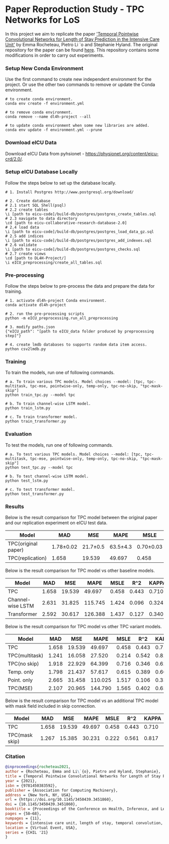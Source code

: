 # Paper Reproduction Study - TPC Networks for LoS

In this project we aim to replicate the paper ['Temporal Pointwise Convolutional Networks for Length of Stay Prediction in the Intensive Care Unit'](https://arxiv.org/pdf/2007.09483v4.pdf) by Emma Rocheteau, Pietro Li `o and
Stephanie Hyland. The original repository for the paper can be found [here](https://github.com/EmmaRocheteau/TPC-LoS-prediction). This repository contains some modifications in order to carry out experiments.

### Setup New Conda Environment

Use the first command to create new independent environment for the project. Or use the other two commands to remove or update the Conda environment.

```shell
# to create conda environment.
conda env create -f environment.yml

# to remove conda environment.
conda remove --name dl4h-project --all

# to update conda environment when some new libraries are added.
conda env update -f environment.yml --prune
```

### Download eICU Data

Download eICU Data from pyhsionet - https://physionet.org/content/eicu-crd/2.0/. 

### Setup eICU Database Locally

Follow the steps below to set up the database locally.

```shell
# 1. Install Postgres http://www.postgresql.org/download/

# 2. Create database
# 2.1 start SQL Shell(psql)
# 2.2 create tables
\i [path to eicu-code]/build-db/postgres/postgres_create_tables.sql
# 2.3 navigate to data directory
\cd [path to eicu-collaborative-research-database-2.0]
# 2.4 load data
\i [path to eicu-code]/build-db/postgres/postgres_load_data_gz.sql
# 2.5 add indices
\i [path to eicu-code]/build-db/postgres/postgres_add_indexes.sql
# 2.6 validate
\i [path to eicu-code]/build-db/postgres/postgres_checks.sql
# 2.7 create views
\cd [path to DL4H-Project/]
\i eICU_preprocessing/create_all_tables.sql
```

### Pre-processing

Follow the steps below to pre-process the data and prepare the data for training.

```shell
# 1. activate dl4h-project Conda environment.
conda activate dl4h-project

# 2. run the pre-processing scripts
python -m eICU_preprocessing.run_all_preprocessing

# 3. modify paths.json 
{"eICU_path": "[path to eICU_data folder produced by preprocessing step]"}

# 4. create lmdb databases to supports random data item access.
python csv2lmdb.py
```

### Training

To train the models, run one of following commands.

```shell
# a. To train various TPC models. Model choices --model: [tpc, tpc-multitask, tpc-mse, pointwise-only, temp-only, tpc-no-skip, "tpc-mask-skip"]
python train_tpc.py --model tpc

# b. To train channel-wise LSTM model.
python train_lstm.py

# c. To train transformer model.
python train_transformer.py
```

### Evaluation

To test the models, run one of following commands.

```shell
# a. To test various TPC models. Model choices --model: [tpc, tpc-multitask, tpc-mse, pointwise-only, temp-only, tpc-no-skip, "tpc-mask-skip"]
python test_tpc.py --model tpc

# b. To test channel-wise LSTM model.
python test_lstm.py

# c. To test transformer model.
python test_transformer.py
```

### Results

Below is the result comparison for TPC model between the original paper and our replication experiment on eICU test data.

| **Model**           | **MAD**   | **MSE**   | **MAPE** | **MSLE**  | **R^2**   | **KAPPA** |
|---------------------|-----------|-----------|----------|-----------|-----------|-----------|
| TPC(original paper) | 1.78±0.02 |  21.7±0.5 | 63.5±4.3 | 0.70±0.03 | 0.27±0.02 | 0.58±0.01 |
| TPC(replication)    | 1.658     | 19.539    | 49.697   | 0.458     | 0.443     | 0.710     |

Below is the result comparison for TPC model vs other baseline models.

| **Model**         | **MAD** | **MSE** | **MAPE** | **MSLE** | **R^2** | **KAPPA** |
|-------------------|---------|---------|----------|----------|---------|-----------|
| TPC               | 1.658   | 19.539  | 49.697   | 0.458    | 0.443   | 0.710     |
| Channel-wise LSTM | 2.631   | 31.825  | 115.745  | 1.424    | 0.096   | 0.324     |
| Transformer       | 2.592   | 30.617  | 126.388  | 1.437    | 0.127   | 0.340     |

Below is the result comparison for TPC model vs other TPC variant models.

| **Model**          | **MAD** | **MSE** | **MAPE** | **MSLE** | **R^2** | **KAPPA** |
|--------------------|---------|---------|----------|----------|---------|-----------|
| TPC<img width=100/>| 1.658   | 19.539  | 49.697   | 0.458    | 0.443   | 0.710     |
| TPC(multitask)     | 1.241   | 16.058  | 27.520   | 0.214    | 0.542   | 0.821     |
| TPC(no skip)       | 1.918   | 22.929  | 64.399   | 0.716    | 0.346   | 0.627     |
| Temp. only         | 1.798   | 21.437  | 57.617   | 0.615    | 0.389   | 0.665     |
| Point. only        | 2.665   | 31.458  | 110.025  | 1.517    | 0.106   | 0.336     |
| TPC(MSE)           | 2.107   | 20.965  | 144.790  | 1.565    | 0.402   | 0.639     |

Below is the result comparison for TPC model vs an additional TPC model with mask field included in skip connection.

| **Model**          | **MAD** | **MSE** | **MAPE** | **MSLE** | **R^2** | **KAPPA** |
|--------------------|---------|---------|----------|----------|---------|-----------|
| TPC<img width=100/>| 1.658   | 19.539  | 49.697   | 0.458    | 0.443   | 0.710     |
| TPC(mask skip)     | 1.267   | 15.385  | 30.231   | 0.222    | 0.561   | 0.817     |

### Citation

```bibtex
@inproceedings{rocheteau2021,
author = {Rocheteau, Emma and Li\`{o}, Pietro and Hyland, Stephanie},
title = {Temporal Pointwise Convolutional Networks for Length of Stay Prediction in the Intensive Care Unit},
year = {2021},
isbn = {9781450383592},
publisher = {Association for Computing Machinery},
address = {New York, NY, USA},
url = {https://doi.org/10.1145/3450439.3451860},
doi = {10.1145/3450439.3451860},
booktitle = {Proceedings of the Conference on Health, Inference, and Learning},
pages = {58–68},
numpages = {11},
keywords = {intensive care unit, length of stay, temporal convolution, mortality, patient outcome prediction},
location = {Virtual Event, USA},
series = {CHIL '21}
}
```
